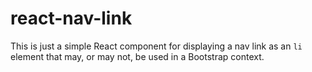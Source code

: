 # react-nav-link

This is just a simple React component for displaying a nav link as an `li` element that may, or may not, be used in a Bootstrap context.